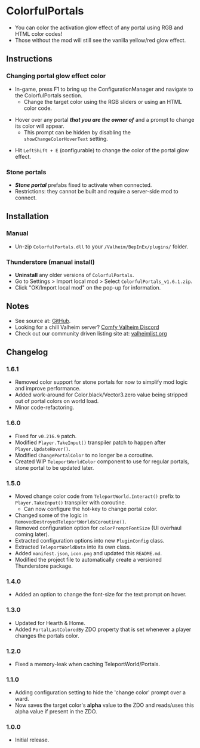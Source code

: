# ColorfulPortals

  * You can color the activation glow effect of any portal using RGB and HTML color codes!
  * Those without the mod will still see the vanilla yellow/red glow effect.

## Instructions

### Changing portal glow effect color

  * In-game, press F1 to bring up the ConfigurationManager and navigate to the ColorfulPortals section.
    * Change the target color using the RGB sliders or using an HTML color code.

  - Hover over any portal ***that you are the owner of*** and a prompt to change its color will appear.
    - This prompt can be hidden by disabling the `showChangeColorHoverText` setting.

  * Hit `LeftShift + E` (configurable) to change the color of the portal glow effect.

### Stone portals

  * ***Stone portal*** prefabs fixed to activate when connected.
  * Restrictions: they cannot be built and require a server-side mod to connect.

## Installation

### Manual

  * Un-zip `ColorfulPortals.dll` to your `/Valheim/BepInEx/plugins/` folder.

### Thunderstore (manual install)

  * **Uninstall** any older versions of `ColorfulPortals`.
  * Go to Settings > Import local mod > Select `ColorfulPortals_v1.6.1.zip`.
  * Click "OK/Import local mod" on the pop-up for information.

## Notes

  * See source at: [GitHub](https://github.com/redseiko/ComfyMods/tree/main/ColorfulPortals).
  * Looking for a chill Valheim server? [Comfy Valheim Discord](https://discord.gg/ameHJz5PFk)
  * Check out our community driven listing site at: [valheimlist.org](https://valheimlist.org/)

## Changelog

### 1.6.1

  * Removed color support for stone portals for now to simplify mod logic and improve performance.
  * Added work-around for Color.black/Vector3.zero value being stripped out of portal colors on world load.
  * Minor code-refactoring.

### 1.6.0

  * Fixed for `v0.216.9` patch.
  * Modified `Player.TakeInput()` transpiler patch to happen after `Player.UpdateHover()`.
  * Modified `ChangePortalColor` to no longer be a coroutine.
  * Created WIP `TeleportWorldColor` component to use for regular portals, stone portal to be updated later.

### 1.5.0

  * Moved change color code from `TeleportWorld.Interact()` prefix to `Player.TakeInput()` transpiler with coroutine.
    * Can now configure the hot-key to change portal color.
  * Changed some of the logic in `RemovedDestroyedTeleportWorldsCoroutine()`.
  * Removed configuration option for `colorPromptFontSize` (UI overhaul coming later).
  * Extracted configuration options into new `PluginConfig` class.
  * Extracted `TeleportWorldData` into its own class.
  * Added `manifest.json`, `icon.png` and updated this `README.md`.
  * Modified the project file to automatically create a versioned Thunderstore package.

### 1.4.0

  * Added an option to change the font-size for the text prompt on hover.

### 1.3.0

  * Updated for Hearth & Home.
  * Added `PortalLastColoredBy` ZDO property that is set whenever a player changes the portals color.

### 1.2.0

  * Fixed a memory-leak when caching TeleportWorld/Portals.

### 1.1.0

  * Adding configuration setting to hide the 'change color' prompt over a ward.
  * Now saves the target color's **alpha** value to the ZDO and reads/uses this alpha value if present in the ZDO.

### 1.0.0

  * Initial release.